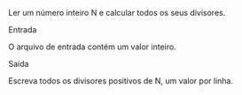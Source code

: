 Ler um número inteiro N e calcular todos os seus divisores.

Entrada

O arquivo de entrada contém um valor inteiro.

Saída

Escreva todos os divisores positivos de N, um valor por linha.
